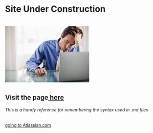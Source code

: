 # Site Under Construction
# ![frustrated much?](./resources/images/frustration.jpg)
## Visit the page<a href="https://RyanCPeters.github.io/docs" target="_new"> here</a>

###### This is a handy reference for remembering the syntax used in .md files
<a href="https://confluence.atlassian.com/bitbucketserver/markdown-syntax-guide-776639995.html" target = "_blank">going to Atlassian.com</a>

